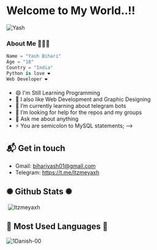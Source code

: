 # Welcome to My World..!!

![Yash](https://telegra.ph/file/dd9393e61d9d9b7071ea6.jpg)

### About Me 🙋🏻‍♂️
```python
Name = "Yash Bihari"
Age = "18"
Country = "India"
Python is love ❤
Web Developer ❤
```
#### 

- 😄 I'm Still Learning Programming
- 🥰 I also like Web Development and Graphic Designing
- 🌱 I’m currently learning about telegram bots
- 🤔 I’m looking for help for the repos and my groups
- 💬 Ask me about anything
- ⚡ You are semicolon to MySQL statements;
--> 

## 📬 Get in touch
   
 -  Gmail: bihariyash01@gmail.com
 -  Telegram: https://t.me/Itzmeyaxh
   
## ✺ Github Stats ✺

   <p>&nbsp;<img align="center" src="https://github-readme-stats.vercel.app/api?username=Itzmeyaxh&show_icons=true&theme=tokyonight&locale=en" alt="Itzmeyaxh" /></p>

## 💫 Most Used Languages 💫

   <p><img align="left" src="https://github-readme-stats.vercel.app/api/top-langs?username=1Danish-00&show_icons=true&theme=tokyonight&locale=en&layout=compact" alt="1Danish-00"       /></p>
   
   
   
   
   

